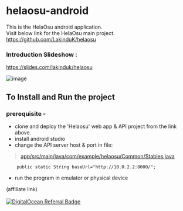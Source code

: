 # helaosu-android
This is the HelaOsu android application. </br>
Visit below link for the HelaOsu main project. </br>
https://github.com/LakinduK/helaosu

### Introduction Slideshow :
https://slides.com/lakinduk/helaosu

![image](https://user-images.githubusercontent.com/38062348/129637860-67989ed5-ae41-4051-a05b-5c931b19c982.png)

## To Install and Run the project

### prerequisite -
* clone and deploy the 'Helaosu' web app & API project from the link above.
* install android studio
* change the API server host & port in file:

> [app/src/main/java/com/example/helaosu/Common/Stables.java](https://github.com/LakinduK/helaosu-android/blob/8df528ea93024d1234b1ad6923096afd56664e02/app/src/main/java/com/example/helaosu/Common/Stables.java#L13)

`    public static String baseUrl="http://10.0.2.2:8000/";`

* run the program in emulator or physical device


(affiliate link)  </br>
</br>
[![DigitalOcean Referral Badge](https://web-platforms.sfo2.digitaloceanspaces.com/WWW/Badge%202.svg)](https://www.digitalocean.com/?refcode=a871472da2d9&utm_campaign=Referral_Invite&utm_medium=Referral_Program&utm_source=badge)
